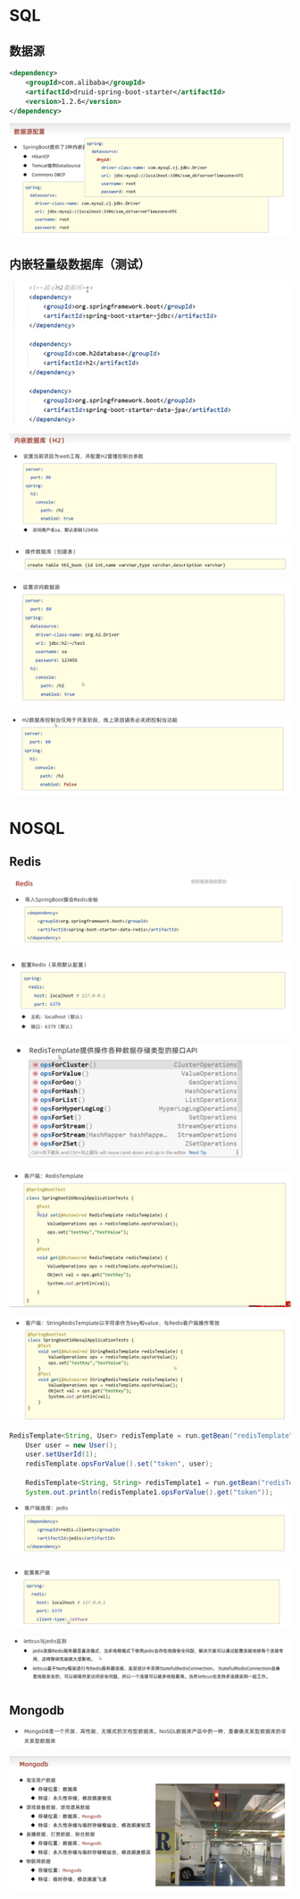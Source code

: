 # SQL

## 数据源

```xml
<dependency>
    <groupId>com.alibaba</groupId>
    <artifactId>druid-spring-boot-starter</artifactId>
    <version>1.2.6</version>
</dependency>
```

![1689924362873](image/23-07-23-数据层解决方案/1689924362873.png)

## 内嵌轻量级数据库（测试）

![1689924407599](image/23-07-23-数据层解决方案/1689924407599.png)

![1689924230789](image/23-07-23-数据层解决方案/1689924230789.png)

![1689924248507](image/23-07-23-数据层解决方案/1689924248507.png)

![1689924260456](image/23-07-23-数据层解决方案/1689924260456.png)

![1689924290061](image/23-07-23-数据层解决方案/1689924290061.png)

# NOSQL

## Redis

![1689924797078](image/23-07-23-数据层解决方案/1689924797078.png)

![1689924812233](image/23-07-23-数据层解决方案/1689924812233.png)

![1689924824176](image/23-07-23-数据层解决方案/1689924824176.png)

![1689924852584](image/23-07-23-数据层解决方案/1689924852584.png)

![1689925076085](image/23-07-23-数据层解决方案/1689925076085.png)

```java
RedisTemplate<String, User> redisTemplate = run.getBean("redisTemplate", RedisTemplate.class);
    User user = new User();
    user.setUserId(1);
    redisTemplate.opsForValue().set("token", user);

    RedisTemplate<String, String> redisTemplate1 = run.getBean("redisTemplate", RedisTemplate.class);
    System.out.println(redisTemplate1.opsForValue().get("token"));
```

![1689930659864](image/23-07-23-数据层解决方案/1689930659864.png)

![1689930636292](image/23-07-23-数据层解决方案/1689930636292.png)

![1689930713495](image/23-07-23-数据层解决方案/1689930713495.png)

## Mongodb

![1689930831969](image/23-07-23-数据层解决方案/1689930831969.png)

![1689931149556](image/23-07-23-数据层解决方案/1689931149556.png)
